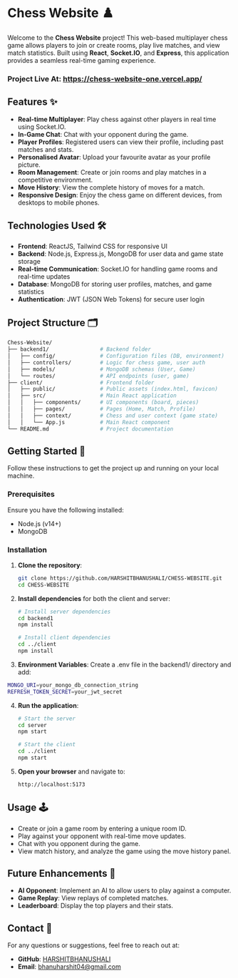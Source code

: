 # Chess Website ♟️

Welcome to the **Chess Website** project! This web-based multiplayer chess game allows players to join or create rooms, play live matches, and view match statistics. Built using **React**, **Socket.IO**, and **Express**, this application provides a seamless real-time gaming experience.
### Project Live At: https://chess-website-one.vercel.app/


## Features ✨

- **Real-time Multiplayer**: Play chess against other players in real time using Socket.IO.
- **In-Game Chat**: Chat with your opponent during the game.
- **Player Profiles**: Registered users can view their profile, including past matches and stats.
- **Personalised Avatar**: Upload your favourite avatar as your profile picture.
- **Room Management**: Create or join rooms and play matches in a competitive environment.
- **Move History**: View the complete history of moves for a match.
- **Responsive Design**: Enjoy the chess game on different devices, from desktops to mobile phones.

## Technologies Used 🛠️

- **Frontend**: ReactJS, Tailwind CSS for responsive UI
- **Backend**: Node.js, Express.js, MongoDB for user data and game state storage
- **Real-time Communication**: Socket.IO for handling game rooms and real-time updates
- **Database**: MongoDB for storing user profiles, matches, and game statistics
- **Authentication**: JWT (JSON Web Tokens) for secure user login

## Project Structure 🗂️

```bash
Chess-Website/
├── backend1/                # Backend folder
│   ├── config/              # Configuration files (DB, environment)
│   ├── controllers/         # Logic for chess game, user auth
│   ├── models/              # MongoDB schemas (User, Game)
│   └── routes/              # API endpoints (user, game)
├── client/                  # Frontend folder
│   ├── public/              # Public assets (index.html, favicon)
│   ├── src/                 # Main React application
│   │   ├── components/      # UI components (board, pieces)
│   │   ├── pages/           # Pages (Home, Match, Profile)
│   │   ├── context/         # Chess and user context (game state)
│   │   └── App.js           # Main React component
└── README.md                # Project documentation
```

## Getting Started 🚀

Follow these instructions to get the project up and running on your local machine.

### Prerequisites

Ensure you have the following installed:

- Node.js (v14+)
- MongoDB

### Installation

1. **Clone the repository**:
   ```bash
   git clone https://github.com/HARSHITBHANUSHALI/CHESS-WEBSITE.git
   cd CHESS-WEBSITE
   ```

2. **Install dependencies** for both the client and server:
   ```bash
   # Install server dependencies
   cd backend1
   npm install

   # Install client dependencies
   cd ../client
   npm install
   ```

3. **Environment Variables**:
Create a .env file in the backend1/ directory and add:

```bash
MONGO_URI=your_mongo_db_connection_string
REFRESH_TOKEN_SECRET=your_jwt_secret
```

4. **Run the application**:
   ```bash
   # Start the server
   cd server
   npm start

   # Start the client
   cd ../client
   npm start
   ```

5. **Open your browser** and navigate to:
   ```bash
   http://localhost:5173
   ```

## Usage 🕹️

- Create or join a game room by entering a unique room ID.
- Play against your opponent with real-time move updates.
- Chat with you opponent during the game.
- View match history, and analyze the game using the move history panel.


## Future Enhancements 🚀

- **AI Opponent**: Implement an AI to allow users to play against a computer.
- **Game Replay**: View replays of completed matches.
- **Leaderboard**: Display the top players and their stats.

## Contact 📧

For any questions or suggestions, feel free to reach out at:
- **GitHub**: [HARSHITBHANUSHALI](https://github.com/HARSHITBHANUSHALI)
- **Email**: bhanuharshit04@gmail.com
